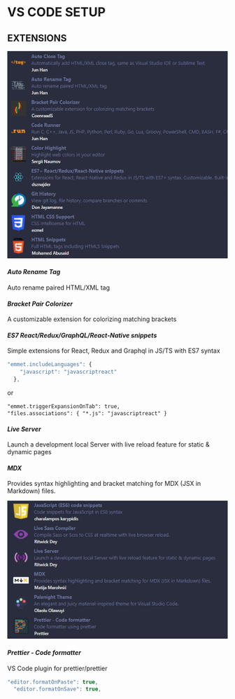 # VS CODE SETUP

## EXTENSIONS

![alt text](https://github.com/AbderrazakO/VS-Code-Settings/blob/main/01-Ext.PNG)

#### _Auto Rename Tag_

Auto rename paired HTML/XML tag

#### _Bracket Pair Colorizer_

A customizable extension for colorizing matching brackets

#### _ES7 React/Redux/GraphQL/React-Native snippets_

Simple extensions for React, Redux and Graphql in JS/TS with ES7 syntax

```javascript
"emmet.includeLanguages": {
    "javascript": "javascriptreact"
  },
```
or 
```
"emmet.triggerExpansionOnTab": true,
"files.associations": { "*.js": "javascriptreact" }
```
#### _Live Server_

Launch a development local Server with live reload feature for static & dynamic pages

#### _MDX_

Provides syntax highlighting and bracket matching for MDX (JSX in Markdown) files.

![alt text](https://github.com/AbderrazakO/VS-Code-Settings/blob/main/02-Ext.PNG)

#### _Prettier - Code formatter_

VS Code plugin for prettier/prettier

```javascript
"editor.formatOnPaste": true,
  "editor.formatOnSave": true,
```
